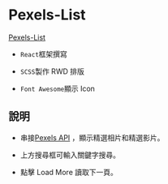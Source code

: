 # Pexels-List

[Pexels-List](https://gbf555136.github.io/Pexels-List/)

- `React`框架撰寫

- `SCSS`製作 RWD 排版

- `Font Awesome`顯示 Icon

## 說明

- 串接[Pexels API](https://www.pexels.com/zh-tw/) ，顯示精選相片和精選影片。

- 上方搜尋框可輸入關鍵字搜尋。

- 點擊 Load More 讀取下一頁。
